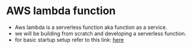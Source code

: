 # AWS lambda function

- Aws lambda is a serverless function aka function as a service.
- we will be building from scratch and developing a serverless function.
- for basic startup setup refer to this link:
  [here](https://blog.tomasztarnowski.com/getting-started-with-aws-lambda-and-serverless-framework)
